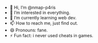 - 👋 Hi, I’m @nmap-p4ris
- 👀 I’m interested in everything.
- 🌱 I’m currently learning web dev.
- 📫 How to reach me, just find out.
- 😄 Pronouns: fane.
- ⚡ Fun fact: i never used cheats in games.

<!---
stefan-3301/stefan-3301 is a ✨ special ✨ repository because its `README.md` (this file) appears on your GitHub profile.
You can click the Preview link to take a look at your changes.
--->
